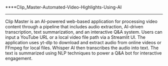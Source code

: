 ****Clip_Master-Automated-Video-Highlights-Using-AI
___________________________________________________________________________________________________________________________________________________________________________________________________
Clip Master is an AI-powered web-based application for processing video content through a pipeline that includes audio extraction, AI-driven transcription, text summarization, and an interactive Q&A system. Users can input a YouTube URL or a local video file path via a Streamlit UI. The application uses yt-dlp to download and extract audio from online videos or FFmpeg for local files. Whisper AI then transcribes the audio into text. The text is summarized using NLP techniques to power a Q&A bot for interactive engagement.
